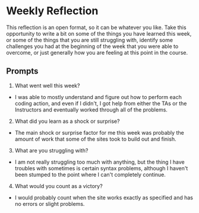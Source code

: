# Weekly Reflection
This reflection is an open format, so it can be whatever you like. Take this opportunity to write a bit on some of the things you have learned this week, or some of the things that you are still struggling with, identify some challenges you had at the beginning of the week that you were able to overcome, or just generally how you are feeling at this point in the course.

## Prompts
1) What went well this week?

- I was able to mostly understand and figure out how to perform each coding action, and even if I didn't, I got help from either the TAs or the Instructors and eventually worked through all of the problems.

2) What did you learn as a shock or surprise?

- The main shock or surprise factor for me this week was probably the amount of work that some of the sites took to build out and finish.

3) What are you struggling with?

- I am not really struggling too much with anything, but the thing I have troubles with sometimes is certain syntax problems, although I haven't been stumped to the point where I can't completely continue.

4) What would you count as a victory?

- I would probably count when the site works exactly as specified and has no errors or slight problems.